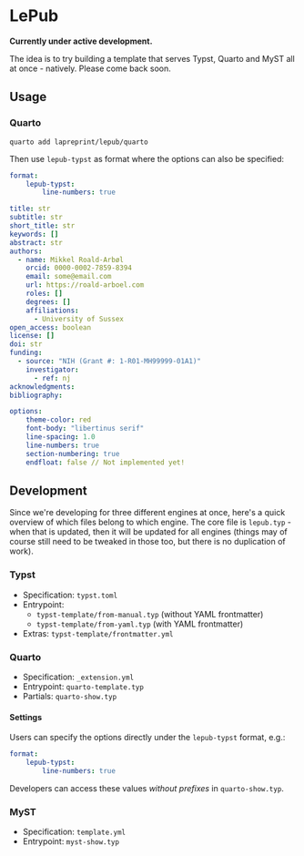 # LePub

**Currently under active development.**

The idea is to try building a template that serves Typst, Quarto and MyST all at once - natively. Please come back soon.

## Usage

### Quarto
```
quarto add lapreprint/lepub/quarto
```

Then use `lepub-typst` as format where the options can also be specified:
```yaml
format:
    lepub-typst:
        line-numbers: true
```


```yaml
title: str
subtitle: str
short_title: str
keywords: []
abstract: str
authors:
  - name: Mikkel Roald-Arbøl
    orcid: 0000-0002-7859-8394
    email: some@email.com
    url: https://roald-arboel.com
    roles: []
    degrees: []
    affiliations:
      - University of Sussex
open_access: boolean
license: []
doi: str
funding:
  - source: "NIH (Grant #: 1-R01-MH99999-01A1)"
    investigator: 
      - ref: nj
acknowledgments: 
bibliography: 
```

```yaml
options:
    theme-color: red
    font-body: "libertinus serif"
    line-spacing: 1.0
    line-numbers: true
    section-numbering: true
    endfloat: false // Not implemented yet!
```
    

## Development

Since we're developing for three different engines at once, here's a quick overview of which files belong to which engine. The core file is `lepub.typ` - when that is updated, then it will be updated for all engines (things may of course still need to be tweaked in those too, but there is no duplication of work).

### Typst
- Specification: `typst.toml`
- Entrypoint: 
    - `typst-template/from-manual.typ` (without YAML frontmatter)
    - `typst-template/from-yaml.typ` (with YAML frontmatter)
- Extras: `typst-template/frontmatter.yml`

### Quarto 
- Specification: `_extension.yml`
- Entrypoint: `quarto-template.typ`
- Partials: `quarto-show.typ`

#### Settings
Users can specify the options directly under the `lepub-typst` format, e.g.:

```yaml
format:
    lepub-typst:
        line-numbers: true
```

Developers can access these values *without prefixes* in `quarto-show.typ`.

### MyST
- Specification: `template.yml`
- Entrypoint: `myst-show.typ`
